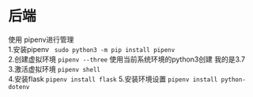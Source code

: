 # 后端  
使用 pipenv进行管理  
1.安装pipenv ` sudo python3 -m pip install pipenv`  
2.创建虚拟环境  `pipenv --three` 使用当前系统环境的python3创建 我的是3.7  
3.激活虚拟环境 `pipenv shell`  
4.安装flask  `pipenv install flask`
5.安装环境设置 `pipenv install python-dotenv`
